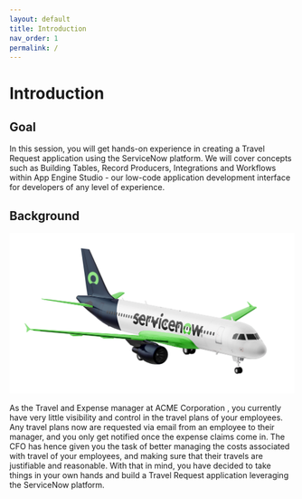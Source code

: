 ```yaml
---
layout: default
title: Introduction
nav_order: 1
permalink: /
---
```


# Introduction
## Goal

In this session, you will get hands-on experience in creating a Travel Request application using the ServiceNow platform. We will cover concepts such as Building Tables, Record Producers, Integrations and Workflows within App Engine Studio - our low-code application development interface for developers of any level of experience.

## Background

![relative](images/nowairline.png)

As the Travel and Expense manager at ACME Corporation , you currently have very little visibility and control in the travel plans of your employees. Any travel plans now are requested via email from an employee to their manager, and you only get notified once the expense claims come in. The CFO has hence given you the task of better managing the costs associated with travel of your employees, and making sure that their travels are justifiable and reasonable. With that in mind, you have decided to take things in your own hands and build a Travel Request application leveraging the ServiceNow platform.